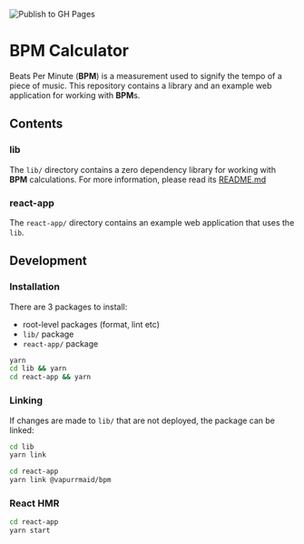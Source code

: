 ![Publish to GH Pages](https://github.com/vapurrmaid/bpm/workflows/Publish%20to%20GH%20Pages/badge.svg?event=push)

# BPM Calculator

Beats Per Minute (**BPM**) is a measurement used to signify the tempo of a piece
of music. This repository contains a library and an example web application for
working with **BPM**s.

## Contents

### lib

The `lib/` directory contains a zero dependency library for working with **BPM**
calculations. For more information, please read its [README.md](lib/README.md)

### react-app

The `react-app/` directory contains an example web application that uses the
`lib`.

## Development

### Installation

There are 3 packages to install:

- root-level packages (format, lint etc)
- `lib/` package
- `react-app/` package

```bash
yarn
cd lib && yarn
cd react-app && yarn
```

### Linking

If changes are made to `lib/` that are not deployed, the package can be linked:

```bash
cd lib
yarn link

cd react-app
yarn link @vapurrmaid/bpm
```

### React HMR

```bash
cd react-app
yarn start
```
